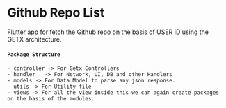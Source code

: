 # Github Repo List

Flutter app for fetch the Github repo on the basis of USER ID using the GETX architecture.

#### `Package Structure`

    - controller -> For Getx Controllers
    - handler   -> For Network, UI, DB and other Handlers
    - models -> For Data Model to parse any json response.
    - utils -> For Utility file
    - views -> For all the view inside this we can again create packages on the basis of the modules.
